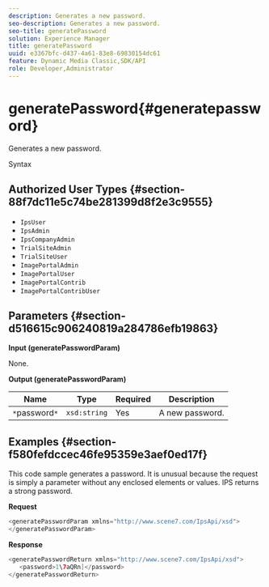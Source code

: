 ```yaml
---
description: Generates a new password.
seo-description: Generates a new password.
seo-title: generatePassword
solution: Experience Manager
title: generatePassword
uuid: e3367bfc-d437-4a61-83e8-69830154dc61
feature: Dynamic Media Classic,SDK/API
role: Developer,Administrator
---
```


# generatePassword{#generatepassword}

Generates a new password.

 Syntax 

## Authorized User Types {#section-88f7dc11e5c74be281399d8f2e3c9555}

* `IpsUser` 
* `IpsAdmin` 
* `IpsCompanyAdmin`
* `TrialSiteAdmin` 
* `TrialSiteUser` 
* `ImagePortalAdmin` 
* `ImagePortalUser` 
* `ImagePortalContrib` 
* `ImagePortalContribUser`

## Parameters {#section-d516615c906240819a284786efb19863}

**Input (generatePasswordParam)**

None.

**Output (generatePasswordParam)** 

|  Name  | Type  | Required  | Description  |
|---|---|---|---|
|  `*`password`*`  | `xsd:string`  | Yes  | A new password.  |

## Examples {#section-f580fefdccec46fe95359e3aef0ed17f}

This code sample generates a password. It is unusual because the request is simply a parameter without any enclosed elements or values. IPS returns a strong password.

**Request** 

```java
<generatePasswordParam xmlns="http://www.scene7.com/IpsApi/xsd">
</generatePasswordParam>
```

**Response** 

```java
<generatePasswordReturn xmlns="http://www.scene7.com/IpsApi/xsd">
   <password>1\7aQRn]</password>
</generatePasswordReturn>
```

